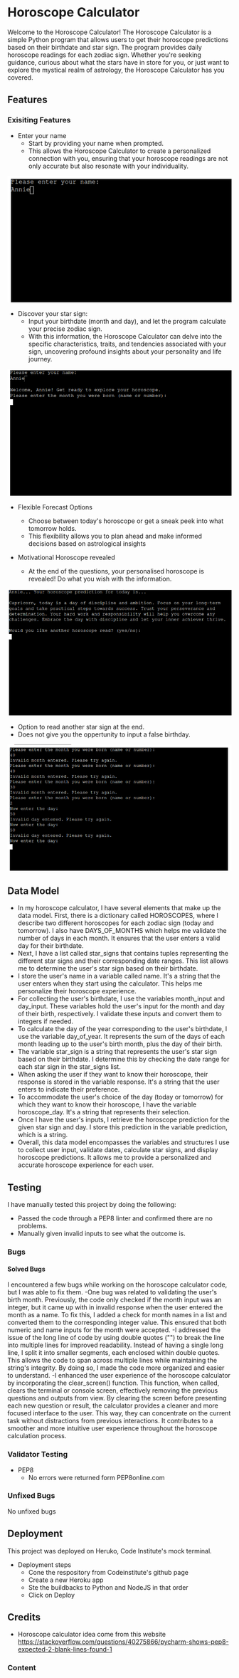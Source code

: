 # Horoscope Calculator
Welcome to the Horoscope Calculator! 
The Horoscope Calculator is a simple Python program that allows users to get their horoscope predictions based on their birthdate and star sign. The program provides daily horoscope readings for each zodiac sign.
Whether you're seeking guidance, curious about what the stars have in store for you, or just want to explore the mystical realm of astrology, the Horoscope Calculator has you covered.

## Features
### Exisiting Features
- Enter your name
   - Start by providing your name when prompted.
   - This allows the Horoscope Calculator to create a personalized connection with you, ensuring that your horoscope readings are not only accurate but also resonate with your individuality.

![Horoscope enter name](/assets/images/screenshots/entername.png)

- Discover your star sign:
  - Input your birthdate (month and day), and let the program calculate your precise zodiac sign.
  - With this information, the Horoscope Calculator can delve into the specific characteristics, traits, and tendencies associated with your sign, uncovering profound insights about your personality and life journey.

![Horoscope input birthday and welcome message](/assets/images/screenshots/welcomemessage.png)
      
- Flexible Forecast Options
    - Choose between today's horoscope or get a sneak peek into what tomorrow holds.
    - This flexibility allows you to plan ahead and make informed decisions based on astrological insights

- Motivational Horoscope revealed
    - At the end of the questions, your personalised horoscope is revealed! Do what you wish with the information.
 
![Horoscope](/assets/images/screenshots/horoscopeprediction.png)
 
- Option to read another star sign at the end.
- Does not give you the oppertunity to input a false birthday.

![invalid month message](/assets/images/screenshots/invalidresponse.png)


## Data Model
- In my horoscope calculator, I have several elements that make up the data model. First, there is a dictionary called HOROSCOPES, where I describe two different horoscopes for each zodiac sign (today and tomorrow). I also have DAYS_OF_MONTHS which helps me validate the number of days in each month. It ensures that the user enters a valid day for their birthdate.
- Next, I have a list called star_signs that contains tuples representing the different star signs and their corresponding date ranges. This list allows me to determine the user's star sign based on their birthdate.
- I store the user's name in a variable called name. It's a string that the user enters when they start using the calculator. This helps me personalize their horoscope experience.
- For collecting the user's birthdate, I use the variables month_input and day_input. These variables hold the user's input for the month and day of their birth, respectively. I validate these inputs and convert them to integers if needed.
- To calculate the day of the year corresponding to the user's birthdate, I use the variable day_of_year. It represents the sum of the days of each month leading up to the user's birth month, plus the day of their birth.
- The variable star_sign is a string that represents the user's star sign based on their birthdate. I determine this by checking the date range for each star sign in the star_signs list.
- When asking the user if they want to know their horoscope, their response is stored in the variable response. It's a string that the user enters to indicate their preference.
- To accommodate the user's choice of the day (today or tomorrow) for which they want to know their horoscope, I have the variable horoscope_day. It's a string that represents their selection.
- Once I have the user's inputs, I retrieve the horoscope prediction for the given star sign and day. I store this prediction in the variable prediction, which is a string.
- Overall, this data model encompasses the variables and structures I use to collect user input, validate dates, calculate star signs, and display horoscope predictions. It allows me to provide a personalized and accurate horoscope experience for each user.


## Testing
I have manually tested this project by doing the following:
   - Passed the code through a PEP8 linter and confirmed there are no problems.
   - Manually given invalid inputs to see what the outcome is. 


### Bugs
#### Solved Bugs
I encountered a few bugs while working on the horoscope calculator code, but I was able to fix them.
-One bug was related to validating the user's birth month. Previously, the code only checked if the month input was an integer, but it came up with in invalid response when the user entered the month as a name. To fix this, I added a check for month names in a list and converted them to the corresponding integer value. This ensured that both numeric and name inputs for the month were accepted.
-I addressed the issue of the long line of code by using double quotes ("") to break the line into multiple lines for improved readability. Instead of having a single long line, I split it into smaller segments, each enclosed within double quotes. This allows the code to span across multiple lines while maintaining the string's integrity. By doing so, I made the code more organized and easier to understand.
-I enhanced the user experience of the horoscope calculator by incorporating the clear_screen() function. This function, when called, clears the terminal or console screen, effectively removing the previous questions and outputs from view. By clearing the screen before presenting each new question or result, the calculator provides a cleaner and more focused interface to the user. This way, they can concentrate on the current task without distractions from previous interactions. It contributes to a smoother and more intuitive user experience throughout the horoscope calculation process.


### Validator Testing
- PEP8
  - No errors were returned form PEP8online.com

### Unfixed Bugs
No unfixed bugs

## Deployment
This project was deployed on Heruko, Code Institute's mock terminal.
- Deployment steps
     - Cone the respository from Codeinstitute's github page
     - Create a new Heroku app
     - Ste the buildbacks to Python and NodeJS in that order
     - Click on Deploy

## Credits
- Horoscope calculator idea come from this website https://stackoverflow.com/questions/40275866/pycharm-shows-pep8-expected-2-blank-lines-found-1
### Content
